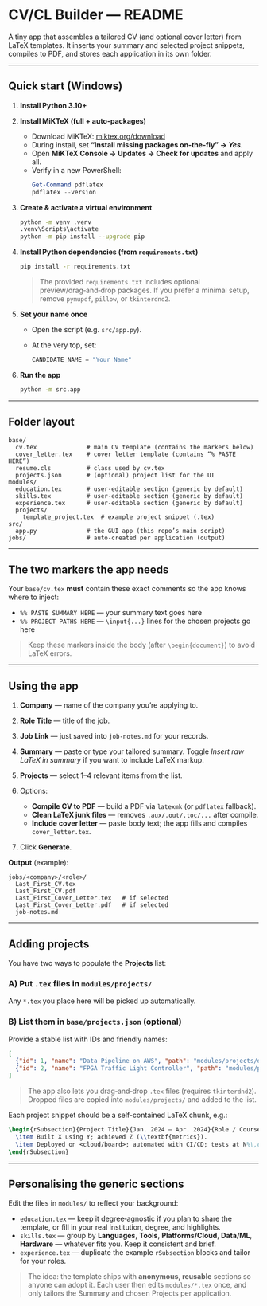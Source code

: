 # CV/CL Builder — README

A tiny app that assembles a tailored CV (and optional cover letter) from LaTeX templates. It inserts your summary and selected project snippets, compiles to PDF, and stores each application in its own folder.

---

## Quick start (Windows)

1. **Install Python 3.10+**

2. **Install MiKTeX (full + auto-packages)**

   * Download MiKTeX: [miktex.org/download](https://miktex.org/download)
   * During install, set **“Install missing packages on-the-fly” → *Yes***.
   * Open **MiKTeX Console → Updates → Check for updates** and apply all.
   * Verify in a new PowerShell:
     ```ps1
     Get-Command pdflatex
     pdflatex --version
     ```



3. **Create & activate a virtual environment**

   ```bat
   python -m venv .venv
   .venv\Scripts\activate
   python -m pip install --upgrade pip
   ```

4. **Install Python dependencies (from `requirements.txt`)**

   ```bat
   pip install -r requirements.txt
   ```

   > The provided `requirements.txt` includes optional preview/drag‑and‑drop packages. If you prefer a minimal setup, remove `pymupdf`, `pillow`, or `tkinterdnd2`.

5. **Set your name once**

   * Open the script (e.g. `src/app.py`).
   * At the very top, set:

     ```python
     CANDIDATE_NAME = "Your Name"
     ```

6. **Run the app**

   ```bat
   python -m src.app
   ```

---

## Folder layout

```
base/
  cv.tex              # main CV template (contains the markers below)
  cover_letter.tex    # cover letter template (contains “% PASTE HERE”)
  resume.cls          # class used by cv.tex
  projects.json       # (optional) project list for the UI
modules/
  education.tex       # user-editable section (generic by default)
  skills.tex          # user-editable section (generic by default)
  experience.tex      # user-editable section (generic by default)
  projects/
    template_project.tex  # example project snippet (.tex)
src/
  app.py              # the GUI app (this repo’s main script)
jobs/                 # auto-created per application (output)
```

---

## The two markers the app needs

Your `base/cv.tex` **must** contain these exact comments so the app knows where to inject:

* `%% PASTE SUMMARY HERE` — your summary text goes here
* `%% PROJECT PATHS HERE` — `\input{...}` lines for the chosen projects go here

> Keep these markers inside the body (after `\begin{document}`) to avoid LaTeX errors.

---

## Using the app

1. **Company** — name of the company you’re applying to.
2. **Role Title** — title of the job.
3. **Job Link** — just saved into `job-notes.md` for your records.
4. **Summary** — paste or type your tailored summary. Toggle *Insert raw LaTeX in summary* if you want to include LaTeX markup.
5. **Projects** — select 1–4 relevant items from the list.
6. Options:

   * **Compile CV to PDF** — build a PDF via `latexmk` (or `pdflatex` fallback).
   * **Clean LaTeX junk files** — removes `.aux/.out/.toc/...` after compile.
   * **Include cover letter** — paste body text; the app fills and compiles `cover_letter.tex`.
7. Click **Generate**.

**Output** (example):

```
jobs/<company>/<role>/
  Last_First_CV.tex
  Last_First_CV.pdf
  Last_First_Cover_Letter.tex   # if selected
  Last_First_Cover_Letter.pdf   # if selected
  job-notes.md
```

---

## Adding projects

You have two ways to populate the **Projects** list:

### A) Put `.tex` files in `modules/projects/`

Any `*.tex` you place here will be picked up automatically.

### B) List them in `base/projects.json` (optional)

Provide a stable list with IDs and friendly names:

```json
[
  {"id": 1, "name": "Data Pipeline on AWS", "path": "modules/projects/data_pipeline.tex"},
  {"id": 2, "name": "FPGA Traffic Light Controller", "path": "modules/projects/fpga_traffic_light.tex"}
]
```

> The app also lets you drag‑and‑drop `.tex` files (requires `tkinterdnd2`). Dropped files are copied into `modules/projects/` and added to the list.

Each project snippet should be a self-contained LaTeX chunk, e.g.:

```tex
\begin{rSubsection}{Project Title}{Jan. 2024 – Apr. 2024}{Role / Course}{ }
  \item Built X using Y; achieved Z (\\textbf{metrics}).
  \item Deployed on <cloud/board>; automated with CI/CD; tests at N%\,coverage.
\end{rSubsection}
```

---

## Personalising the generic sections

Edit the files in `modules/` to reflect your background:

* `education.tex` — keep it degree‑agnostic if you plan to share the template, or fill in your real institution, degree, and highlights.
* `skills.tex` — group by **Languages**, **Tools**, **Platforms/Cloud**, **Data/ML**, **Hardware** — whatever fits you. Keep it consistent and brief.
* `experience.tex` — duplicate the example `rSubsection` blocks and tailor for your roles.

> The idea: the template ships with **anonymous, reusable** sections so anyone can adopt it. Each user then edits `modules/*.tex` once, and only tailors the Summary and chosen Projects per application.

